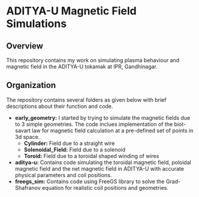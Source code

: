 
# ADITYA-U Magnetic Field Simulations

## Overview

This repository contains my work on simulating plasma behaviour and magnetic field in the ADITYA-U tokamak at IPR, Gandhinagar.

## Organization
The repository contains several folders as given below with brief descriptions about their function and code.

- **early_geometry:** I started by trying to simulate the magnetic fields due to 3 simple geometries. The code inclues implementation of the biot-savart law for magnetic field calculation at a pre-defined set of points in 3d space.
    - **Cylinder:** Field due to a straight wire
    - **Solenoidal_Field:** Field due to a solenoid
    - **Toroid:** Field due to a toroidal shaped winding of wires
- **aditya-u:** Contains code simulating the toroidal magnetic field, poloidal magnetic field and the net magnetic field in ADITYA-U with accurate physical parameters and coil positions.
- **freegs_sim:** Contains code using FreeGS library to solve the Grad-Shafranov equation for realistic coil positions and geometries.



